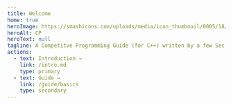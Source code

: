 ```yaml
---
title: Welcome
home: true
heroImage: https://smashicons.com/uploads/media/icon_thumbnail/0005/18/88bbbe7a8f8d642f55e2e6810044228a1196c60d.png
heroAlt: CP
heroText: null
tagline: A Competitve Programming Guide (for C++) written by a few Sec 1s and 2s in EC3
actions:
  - text: Introduction →
    link: /intro.md
    type: primary
  - text: Guide →
    link: /guide/basics
    type: secondary
---
```

